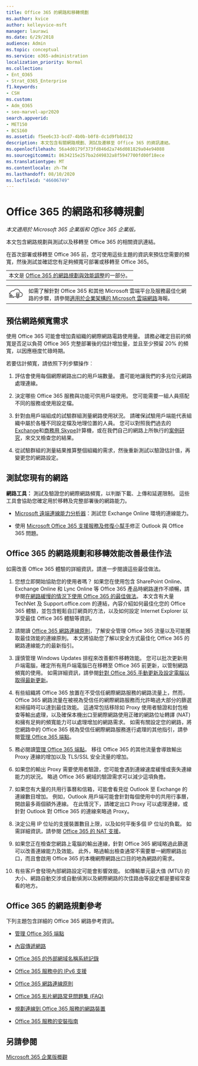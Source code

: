 ```yaml
---
title: Office 365 的網路和移轉規劃
ms.author: kvice
author: kelleyvice-msft
manager: laurawi
ms.date: 6/29/2018
audience: Admin
ms.topic: conceptual
ms.service: o365-administration
localization_priority: Normal
ms.collection:
- Ent_O365
- Strat_O365_Enterprise
f1.keywords:
- CSH
ms.custom:
- Adm_O365
- seo-marvel-apr2020
search.appverid:
- MET150
- BCS160
ms.assetid: f5ee6c33-bcd7-4b0b-b0f8-dc1d9fb8d132
description: 本文包含有關網路規劃、測試及遷移至 Office 365 的資訊連結。
ms.openlocfilehash: 56a4d0179f373fd846d2a746d081829a04e94088
ms.sourcegitcommit: 8634215e257ba2d49832a8f5947700fd00f18ece
ms.translationtype: MT
ms.contentlocale: zh-TW
ms.lasthandoff: 08/10/2020
ms.locfileid: "46606749"
---
```

# <a name="network-and-migration-planning-for-office-365"></a>Office 365 的網路和移轉規劃

*本文適用於 Microsoft 365 企業版和 Office 365 企業版。*

本文包含網路規劃與測試以及移轉至 Office 365 的相關資訊連結。
  
在首次部署或移轉至 Office 365 前，您可使用這些主題的資訊來預估您需要的頻寬，然後測試並確認您有足夠頻寬可部署或移轉至 Office 365。

||
|:-----|
| 本文是 [Office 365 的網路規劃與效能調整](https://aka.ms/tune)的一部分。|

|||
|:-----|:-----|
|![請參閱適用於企業架構的 Microsoft 雲端網路海報](media/3094be9f-2407-4fa5-896d-aa66ef7b9bb9.png)|如需了解針對 Office 365 和其他 Microsoft 雲端平台及服務最佳化網路的步驟，請參閱[適用於企業架構的 Microsoft 雲端網路](https://aka.ms/cloudarchnetworking)海報。 |
   
## <a name="estimate-network-bandwidth-requirements"></a>預估網路頻寬需求
<a name="EstimateBandwidthRequirements"> </a>

使用 Office 365 可能會增加貴組織的網際網路電路使用量。 請務必確定目前的頻寬是否足以負荷 Office 365 完整部署後的估計增加量，並且至少預留 20% 的頻寬，以因應極度忙碌時期。
  
若要估計頻寬，請依照下列步驟操作︰
  
1. 評估會使用每個網際網路出口的用戶端數量。 盡可能地讓我們的多兆位元網路處理連線。 
    
2. 決定哪些 Office 365 服務與功能可供用戶端使用。 您可能需要一組人員搭配不同的服務或使用設定檔。
    
3. 針對由用戶端組成的試驗群組測量網路使用狀況。 請確保試驗用戶端能代表組織中屬於各種不同設定檔及地理位置的人員。 您可以對照我們過去的[Exchange](https://techcommunity.microsoft.com/t5/exchange-team-blog/announcing-the-exchange-client-network-bandwidth-calculator-beta/ba-p/601744)和[商務用 Skype](https://go.microsoft.com/fwlink/p/?LinkId=321551)計算機，或在我們自己的網路上所執行的[案例研究](https://www.microsoft.com/itshowcase/Article/Content/631/Optimizing-network-performance-for-Microsoft-Office-365)，來交叉檢查您的結果。 
    
4. 從試驗群組的測量結果推算整個組織的需求，然後重新測試以驗證估計值，再變更您的網路設定。
    
## <a name="test-your-existing-network"></a>測試您現有的網路
<a name="calculators"> </a>

 **網路工具：** 測試及驗證您的網際網路頻寬，以判斷下載、上傳和延遲限制。 這些工具會協助您確定用於移轉及完整部署後的網路能力。 
    
- [Microsoft 遠端連線能力分析器](https://go.microsoft.com/fwlink/p/?LinkId=517243)：測試您 Exchange Online 環境的連線能力。
    
- 使用 [Microsoft Office 365 支援服務及修復小幫手](https://diagnostics.office.com/#/Download?env=SOC)修正 Outlook 與 Office 365 問題。 
    
## <a name="best-practices-for-network-planning-and-improving-migration-performance-for-office-365"></a>Office 365 的網路規劃和移轉效能改善最佳作法
<a name="BestPractices"> </a>

如需改善 Office 365 體驗的詳細資訊，請進一步閱讀這些最佳做法。
  
1. 您想立即開始協助您的使用者嗎？ 如果您在使用包含 SharePoint Online、Exchange Online 和 Lync Online 等 Office 365 產品時網路運作不順暢，請參閱[在網路緩慢的情況下使用 Office 365 的最佳做法](https://support.office.com/article/fd16c8d2-4799-4c39-8fd7-045f06640166)。 本文含有大量 TechNet 及 Support.office.com 的連結，內容介紹如何最佳化您的 Office 365 體驗，並包含輕鬆自訂網頁的方法，以及如何設定 Internet Explorer 以享受最佳 Office 365 體驗等資訊。 
    
2. 請閱讀 [Office 365 網路連線原則](https://aka.ms/o365networkingprinciples)，了解安全管理 Office 365 流量以及可能獲取最佳效能的連線原則。 本文將協助您了解以安全方式最佳化 Office 365 的網路連線能力的最新指引。 
    
3. 謹慎管理 Windows Updates 排程來改善郵件移轉效能。 您可以批次更新用戶端電腦，確定所有用戶端電腦已在移轉至 Office 365 前更新，以管制網路頻寬的使用。 如需詳細資訊，請參閱[針對 Office 365 手動更新及設定電腦以取得最新更新](https://support.microsoft.com/gp/office-2013-365-update)。
    
4. 有些組織將 Office 365 放置在不受信任網際網路服務的網路流量上，然而，Office 365 網路流量在被視為受信任的網際網路服務而允許略過大部分的篩選和掃描時可以達到最佳效能。 這通常包括移除如 Proxy 使用者驗證和封包檢查等輸出處理，以及確保本機出口至網際網路使用正確的網路位址轉譯 (NAT) 和擁有足夠的頻寬能力可以處理增加的網路需求。 如需有關設定您的網路，將您網路中的 Office 365 視為受信任網際網路服務進行處理的其他指引，請參閱[管理 Office 365 端點](https://support.office.com/article/99cab9d4-ef59-4207-9f2b-3728eb46bf9a)。
    
1. 務必閱讀[管理 Office 365 端點](https://support.office.com/article/99cab9d4-ef59-4207-9f2b-3728eb46bf9a)。 移往 Office 365 的其他流量會導致輸出 Proxy 連線的增加以及 TLS/SSL 安全流量的增加。
    
2. 如果您的輸出 Proxy 需要使用者驗證，您可能會遇到連線速度緩慢或喪失連線能力的狀況。 略過 Office 365 網域的驗證需求可以減少這項負擔。
    
3. 如果您有大量的共用行事曆和信箱，可能會看見從 Outlook 至 Exchange 的連線數目增加。 例如，Outlook 用戶端可能會針對每個使用中的共用行事曆，開啟最多兩個額外連線。 在此情況下，請確定出口 Proxy 可以處理連線，或針對 Outlook 對 Office 365 的連線來略過 Proxy。
    
4. 決定公用 IP 位址的支援裝置數目上限，以及如何平衡多個 IP 位址的負載。 如需詳細資訊，請參閱 [Office 365 的 NAT 支援](nat-support-with-office-365.md)。
    
5. 如果您正在檢查您網路上電腦的輸出連線，針對 Office 365 網域略過此篩選可以改善連線能力及效能。 此外，略過輸出檢查通常不需要單一網際網路出口，而且會啟用 Office 365 的本機網際網路出口目的地為網路的需求。
    
6. 有些客戶會發現內部網路設定可能會影響效能。 如傳輸單元最大值 (MTU) 的大小、網路自動交涉或自動偵測以及網際網路的次佳路由等設定都是要經常查看的地方。
    
## <a name="network-planning-reference-for-office-365"></a>Office 365 的網路規劃參考
<a name="NetReference"> </a>

下列主題包含詳細的 Office 365 網路參考資訊。
  
- [管理 Office 365 端點](https://support.office.com/article/99cab9d4-ef59-4207-9f2b-3728eb46bf9a)
    
- [內容傳遞網路](content-delivery-networks.md)
    
- [Office 365 的外部網域名稱系統記錄](external-domain-name-system-records.md)
    
- [Office 365 服務中的 IPv6 支援](ipv6-support.md)
    
- [Office 365 網路連線原則](https://aka.ms/o365networkingprinciples)
    
- [Office 365 影片網路常見問題集 (FAQ)](office-365-video-networking-faq.md)
    
- [規劃連線到 Office 365 服務的網路裝置](plan-for-network-devices.md)
    
- [Office 365 服務的安裝指南](setup-guides-for-office-365.md)
 
## <a name="see-also"></a>另請參閱

[Microsoft 365 企業版概觀](https://docs.microsoft.com/microsoft-365/enterprise/microsoft-365-overview)
